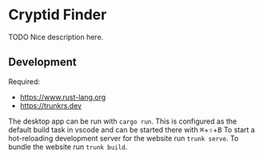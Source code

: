 # Cryptid Finder

TODO Nice description here.

## Development

Required:
 * https://www.rust-lang.org
 * https://trunkrs.dev

The desktop app can be run with `cargo run`. This is configured as the default build task in vscode and can be started there with <kdb><kbd>⌘</kbd>+<kbd>⇧</kbd>+<kbd>B</kbd></kbd> To start a hot-reloading development server for the website run `trunk serve`. To bundle the website run `trunk build`.

